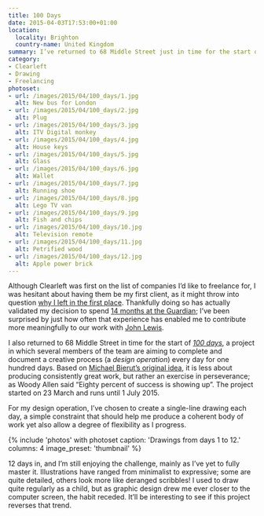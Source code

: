 ```yaml
---
title: 100 Days
date: 2015-04-03T17:53:00+01:00
location:
  locality: Brighton
  country-name: United Kingdom
summary: I’ve returned to 68 Middle Street just in time for the start of *100 days*, a collaborative project where the aim is to complete a creative process every day for one hundred days.
category:
- Clearleft
- Drawing
- Freelancing
photoset:
- url: /images/2015/04/100_days/1.jpg
  alt: New bus for London
- url: /images/2015/04/100_days/2.jpg
  alt: Plug
- url: /images/2015/04/100_days/3.jpg
  alt: ITV Digital monkey
- url: /images/2015/04/100_days/4.jpg
  alt: House keys
- url: /images/2015/04/100_days/5.jpg
  alt: Glass
- url: /images/2015/04/100_days/6.jpg
  alt: Wallet
- url: /images/2015/04/100_days/7.jpg
  alt: Running shoe
- url: /images/2015/04/100_days/8.jpg
  alt: Lego TV van
- url: /images/2015/04/100_days/9.jpg
  alt: Fish and chips
- url: /images/2015/04/100_days/10.jpg
  alt: Television remote
- url: /images/2015/04/100_days/11.jpg
  alt: Petrified wood
- url: /images/2015/04/100_days/12.jpg
  alt: Apple power brick
---
```

Although Clearleft was first on the list of companies I’d like to freelance for, I was hesitant about having them be my first client, as it might throw into question [why I left in the first place][1]. Thankfully doing so has actually validated my decision to spend [14 months at the Guardian][2]; I’ve been surprised by just how often that experience has enabled me to contribute more meaningfully to our work with [John Lewis][3].

I also returned to 68 Middle Street in time for the start of *[100 days][4]*, a project in which several members of the team are aiming to complete and document a creative process (a *design operation*) every day for one hundred days. Based on [Michael Bierut’s original idea][5], it is less about producing consistently great work, but rather an exercise in perseverance; as Woody Allen said “Eighty percent of success is showing up”. The project started on 23 March and runs until 1 July 2015.

For my design operation, I’ve chosen to create a single-line drawing each day, a simple constraint that should help me produce a coherent body of work yet also allow a degree of flexibility as I progress.

{% include 'photos' with photoset
  caption: 'Drawings from days 1 to 12.'
  columns: 4
  image_preset: 'thumbnail'
%}

12 days in, and I’m still enjoying the challenge, mainly as I’ve yet to fully master it. Illustrations have ranged from minimalist to expressive; some are quite detailed, others look more like deranged scribbles! I used to draw quite regularly as a child, but as graphic design drew me ever closer to the computer screen, the habit receded. It’ll be interesting to see if this project reverses that trend.

[1]: /2013/10/moving_in_moving_on
[2]: /2015/01/changing_gears
[3]: http://johnlewis.com
[4]: http://clearleft100days.tumblr.com
[5]: http://designobserver.com/feature/five-years-of-100-days/24678

